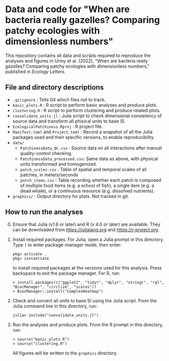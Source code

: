 # Data and code for "When are bacteria really gazelles? Comparing patchy ecologies with dimensionless numbers"

This repository contains all data and scripts required to reproduce the analyses and figures in Urmy et al. (2022), "When are bacteria really gazelles? Comparing patchy ecologies with dimensionless numbers," published in *Ecology Letters*.

## File and directory descriptions

* `.gitignore` : Tells Git which files not to track.
* `basic_plots.R` : R script to perform basic analyses and produce plots.
* `clustering.R` : R script to perform clustering and produce related plots.
* `consolidate_units.jl` : Julia script to check dimensional consistency of source data and transform all phisical units to base SI.
* `EcologicalPatchiness.Rproj` : R project file.
* `Manifest.toml` and `Project.toml` : Record a snapshot of all the Julia packages used and their specific versions, to enable reproducibility.
* `data/`
  * `PatchinessData_QC.csv` : Source data on all interactions after manual quality-control checking.
  * `PatchinessData_processed.csv`: Same data as above, with physical units transformed and homogenized.
  * `patch_scales.csv` : Table of spatial and temporal scales of all patches, in meters/seconds
  * `patch_items.csv` : Table recording whether each patch is composed of multiple food items (e.g. a school of fish), a single item (e.g. a dead whale), or a continuous resource (e.g. dissolved nutrients).
* `graphics/` : Output directory for plots. Not tracked in git.
  
## How to run the analyses

0. Ensure that Julia (v1.6 or later) and R (v 4.0 or later) are available. They can be downloaded from https://julialang.org and https://r-project.org.

1. Install required packages. For Julia, open a Julia prompt in this directory. Type `]` to enter package-manager mode, then enter:  

    ```
    pkg> activate .
    pkg> instantiate
    ```  

    to install required packages at the versions used for this analysis. Press backspace to exit the package manager. For R, run:

    ```
    > install.packages(c("ggplot2", "tidyr", "dplyr", "stringr", "rgl", "BiocManager", "circlize", "scales"))
    > BiocManager::install("ComplexHeatmap")
    ```

2. Check and convert all units to base SI using the Julia script. From the Julia command line in this directory, run:  

    ```
    julia> include("consolidate_units.jl")
    ```

3. Run the analyses and produce plots. From the R prompt in this directory, run:

    ```
    > source("basic_plots.R")
    > source("clustering.R")
    ```
    
    All figures will be written to the `graphics` directory.